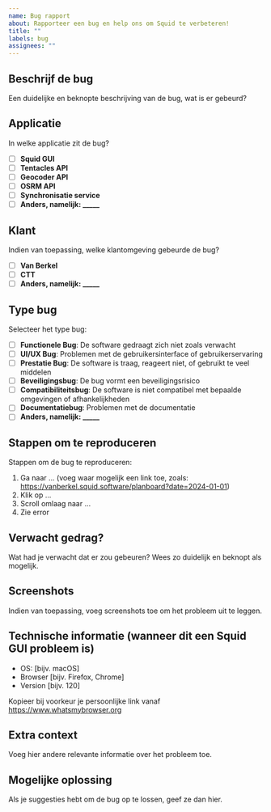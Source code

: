 ```yaml
---
name: Bug rapport
about: Rapporteer een bug en help ons om Squid te verbeteren!
title: ""
labels: bug
assignees: ""
---
```


## Beschrijf de bug

Een duidelijke en beknopte beschrijving van de bug, wat is er gebeurd?

## Applicatie

In welke applicatie zit de bug?

- [ ] **Squid GUI**
- [ ] **Tentacles API**
- [ ] **Geocoder API**
- [ ] **OSRM API**
- [ ] **Synchronisatie service**
- [ ] **Anders, namelijk: \_\_\_\_\_**

## Klant

Indien van toepassing, welke klantomgeving gebeurde de bug?

- [ ] **Van Berkel**
- [ ] **CTT**
- [ ] **Anders, namelijk: \_\_\_\_\_**

## Type bug

Selecteer het type bug:

- [ ] **Functionele Bug**: De software gedraagt zich niet zoals verwacht
- [ ] **UI/UX Bug**: Problemen met de gebruikersinterface of gebruikerservaring
- [ ] **Prestatie Bug**: De software is traag, reageert niet, of gebruikt te veel middelen
- [ ] **Beveiligingsbug**: De bug vormt een beveiligingsrisico
- [ ] **Compatibiliteitsbug**: De software is niet compatibel met bepaalde omgevingen of afhankelijkheden
- [ ] **Documentatiebug**: Problemen met de documentatie
- [ ] **Anders, namelijk: \_\_\_\_\_**

## Stappen om te reproduceren

Stappen om de bug te reproduceren:

1. Ga naar ... (voeg waar mogelijk een link toe, zoals: https://vanberkel.squid.software/planboard?date=2024-01-01)
2. Klik op ...
3. Scroll omlaag naar ...
4. Zie error

## Verwacht gedrag?

Wat had je verwacht dat er zou gebeuren? Wees zo duidelijk en beknopt als mogelijk.

## Screenshots

Indien van toepassing, voeg screenshots toe om het probleem uit te leggen.

## Technische informatie (wanneer dit een Squid GUI probleem is)

- OS: [bijv. macOS]
- Browser [bijv. Firefox, Chrome]
- Version [bijv. 120]

Kopieer bij voorkeur je persoonlijke link vanaf https://www.whatsmybrowser.org

## Extra context

Voeg hier andere relevante informatie over het probleem toe.

## Mogelijke oplossing

Als je suggesties hebt om de bug op te lossen, geef ze dan hier.
